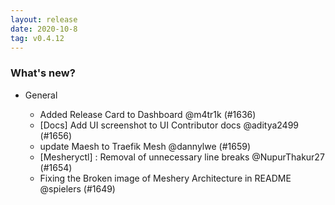 ```yaml
---
layout: release
date: 2020-10-8
tag: v0.4.12
---
```


### What's new?

- General

  - Added Release Card to Dashboard @m4tr1k (#1636)
  - [Docs] Add UI screenshot to UI Contributor docs @aditya2499 (#1656)
  - update Maesh to Traefik Mesh @dannylwe (#1659)
  - [Mesheryctl] : Removal of unnecessary line breaks @NupurThakur27 (#1654)
  - Fixing the Broken image of Meshery Architecture in README @spielers (#1649)

